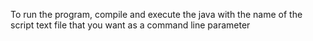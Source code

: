 To run the program, compile and execute the java with the name of the script text file that you want as a command line parameter
